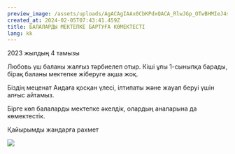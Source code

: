 ```yaml
---
preview_image: /assets/uploads/AgACAgIAAx0CbKPdxQACA_RlwJGp_OTwBHMIeJ4sdaUM3sNC7AACA-IxG-qZCEqigGDgq61EWAEAAwIAA3kAAzQE
created_at: 2024-02-05T07:43:41.459Z
title: БАЛАЛАРДЫ МЕКТЕПКЕ БАРТУҒА КӨМЕКТЕСТІ
lang: kk
---
```


2023 жылдың 4 тамызы

Любовь үш баланы жалғыз тәрбиелеп отыр. Кіші ұлы 1-сыныпқа барады, бірақ баланы мектепке жіберуге ақша жоқ.

Біздің меценат Аидаға қосқан үлесі, ілтипаты және жауап беруі үшін алғыс айтамыз.

Бірге көп балаларды мектепке әкелдік, олардың аналарына да көмектестік.

Қайырымды жандарға рахмет

![](/assets/uploads/AgACAgIAAx0CbKPdxQACA_VlwJGprbzzG_5tKV21QD1nSMB9ZwACAuIxG-qZCEqCinTyHK5zpgEAAwIAA3kAAzQE)

